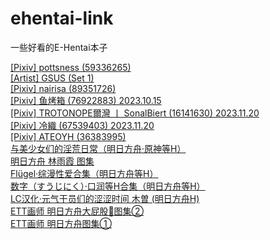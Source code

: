 # ehentai-link
一些好看的E-Hentai本子

[\[Pixiv\] pottsness (59336265)](https://e-hentai.org/g/2742734/a51a515709/)  
[\[Artist\] GSUS (Set 1)](https://e-hentai.org/g/2742704/edc95b1e30/)  
[\[Pixiv\] nairisa (89351726)](https://e-hentai.org/g/2742667/3c51ca674f/)  
[\[Pixiv\] 鱼烤箱 (76922883) 2023.10.15](https://e-hentai.org/g/2742618/22f6d83e7b/)  
[\[Pixiv\] TROTONOPE爾灣 丨 SonalBiert (16141630) 2023.11.20](https://e-hentai.org/g/2742597/2428c2f442/)  
[\[Pixiv\] 冷織 (67539403) 2023.11.20](https://e-hentai.org/g/2742865/d95cf2c069/)  
[\[Pixiv\] ATEOYH (36383995)](https://e-hentai.org/g/2742742/92dea8d072/)  
[与美少女们的淫荒日常（明日方舟·原神等H）](https://e-hentai.org/g/2522411/04c04d0656/)  
[明日方舟 林雨霞 图集](https://e-hentai.org/g/2439283/d9d42b78b2/)  
[Flügel·综漫性爱合集（明日方舟等H）](https://e-hentai.org/g/2435505/315ecec0cb/)  
[数字（すうじにく）·口润等H合集（明日方舟等H）](https://e-hentai.org/g/2435445/60d5332b1c/)  
[LC汉化·元气干员们的涩涩时间 木曽 (明日方舟H)](https://e-hentai.org/g/2423543/48fbf2ff0f/)  
[ETT画师 明日方舟大屁股🍑图集②](https://e-hentai.org/g/2343392/d42bcf4cf9/)  
[ETT画师 明日方舟图集①](https://e-hentai.org/g/2342997/464d9c0cd5/)  
[]()  
[]()  
[]()  
[]()  
[]()  


